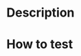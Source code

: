 # Description
<!-- What is the purpose of the changes? What problem do they solve? --> 

# How to test
<!-- Test steps. Feel free to include a video --> 
